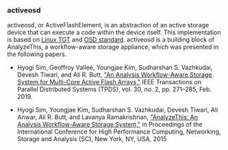 ### activeosd

activeosd, or ActiveFlashElement, is an abstraction of an active storage device
that can execute a code within the device itself. 
This implementation is based on [Linux TGT](http://stgt.sourceforge.net/)
and [OSD standard](https://mjmwired.net/kernel/Documentation/scsi/osd.txt).
activeosd is a building block of AnalyzeThis, a workflow-aware storage
appliance, which was presented in the following papers.

* Hyogi Sim, Geoffroy Vallee, Youngjae Kim, Sudharshan S. Vazhkudai, Devesh
Tiwari, and Ali R. Butt, ["An Analysis Workflow-Aware Storage System for
Multi-Core Active Flash Arrays,"](https://doi.org/10.1109/TPDS.2018.2865471) IEEE Transactions on Parallel Distributed
Systems (TPDS), vol. 30, no. 2, pp. 271–285, Feb. 2019.

* Hyogi Sim, Youngjae Kim, Sudharshan S. Vazhkudai, Devesh Tiwari, Ali Anwar,
Ali R. Butt, and Lavanya Ramakrishnan, ["AnalyzeThis: An Analysis Workflow-Aware
Storage System,"](https://doi.org/10.1145/2807591.2807622) in Proceedings of the International Conference for High
Performance Computing, Networking, Storage and Analysis (SC), New York, NY,
USA, 2015

